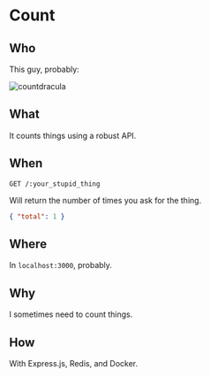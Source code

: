 # Count

## Who

This guy, probably:

![countdracula](https://user-images.githubusercontent.com/1270156/92951201-4a5e0400-f45e-11ea-854d-25724722531d.png)

## What

It counts things using a robust API.

## When

```
GET /:your_stupid_thing
```

Will return the number of times you ask for the thing.

```json
{ "total": 1 }
```

## Where

In `localhost:3000`, probably.

## Why

I sometimes need to count things.

## How

With Express.js, Redis, and Docker.
